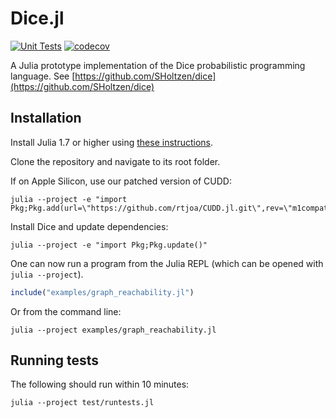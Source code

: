 # Dice.jl

[![Unit Tests](https://github.com/Juice-jl/Dice.jl/workflows/Unit%20Tests/badge.svg)](https://github.com/Juice-jl/Dice.jl/actions?query=workflow%3A%22Unit+Tests%22+branch%3Amain)  [![codecov](https://codecov.io/gh/Juice-jl/Dice.jl/branch/main/graph/badge.svg)](https://codecov.io/gh/Juice-jl/Dice.jl)

A Julia prototype implementation of the Dice probabilistic programming language.
See [https://github.com/SHoltzen/dice](https://github.com/SHoltzen/dice)


## Installation

Install Julia 1.7 or higher using [these instructions](https://julialang.org/downloads/platform/).

Clone the repository and navigate to its root folder.

If on Apple Silicon, use our patched version of CUDD:
```
julia --project -e "import Pkg;Pkg.add(url=\"https://github.com/rtjoa/CUDD.jl.git\",rev=\"m1compat\")"`
```

Install Dice and update dependencies:
```
julia --project -e "import Pkg;Pkg.update()"
```

One can now run a program from the Julia REPL (which can be opened with `julia --project`).
```julia
include("examples/graph_reachability.jl")
```

Or from the command line:
```
julia --project examples/graph_reachability.jl
```

## Running tests

The following should run within 10 minutes:

```
julia --project test/runtests.jl
```
